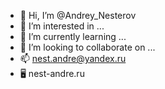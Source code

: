 - 👋 Hi, I’m @Andrey_Nesterov
- 👀 I’m interested in ...
- 🌱 I’m currently learning ...
- 💞️ I’m looking to collaborate on ...
- 📫 nest.andre@yandex.ru
- 🖥 nest-andre.ru
